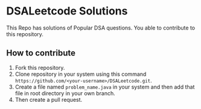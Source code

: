 # DSALeetcode Solutions 

This Repo has solutions of Popular DSA questions. 
You able to contribute to this repository.

## How to contribute

1. Fork this repository.
2. Clone repository in your system using this command `https://github.com/<your-username>/DSALeetcode.git`.
3. Create a file named `problem_name.java` in your system and then add that file in root directory in your own branch.
4. Then create a pull request.
